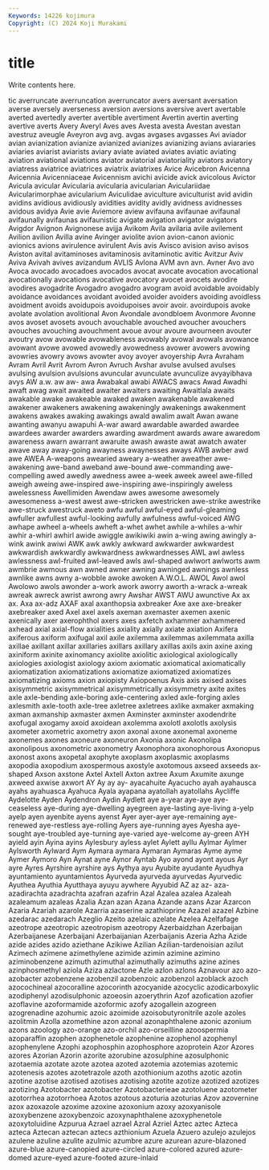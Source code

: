 ```yaml
---
Keywords: 14226 kojimura
Copyright: (C) 2024 Koji Murakami
---
```


# title

Write contents here.



tic averruncate averruncation averruncator avers aversant aversation averse
aversely averseness aversion aversions aversive avert avertable averted avertedly averter
avertible avertiment Avertin avertin averting avertive averts Avery Averyl Aves
aves Avesta avesta Avestan avestan avestruz aveugle Aveyron avg avg.
avgas avgases avgasses Avi aviador avian avianization avianize avianized avianizes
avianizing avians aviararies aviaries aviarist aviarists aviary aviate aviated aviates
aviatic aviating aviation aviational aviations aviator aviatorial aviatoriality aviators aviatory
aviatress aviatrice aviatrices aviatrix aviatrixes Avice Avicebron Avicenna Avicennia Avicenniaceae
Avicennism avichi avicide avick avicolous Avictor Avicula avicular Avicularia avicularia
avicularian Aviculariidae Avicularimorphae avicularium Aviculidae aviculture aviculturist avid avidin avidins
avidious avidiously avidities avidity avidly avidness avidnesses avidous avidya Avie
avie Aviemore aview avifauna avifaunae avifaunal avifaunally avifaunas avifaunistic avigate
avigation avigator avigators Avigdor Avignon Avignonese avijja Avikom Avila avilaria
avile avilement Avilion avilion Avilla avine Avinger aviolite avion avion-canon
avionic avionics avions avirulence avirulent Avis avis Avisco avision aviso
avisos Aviston avital avitaminoses avitaminosis avitaminotic avitic Avitzur Aviv Aviva
Avivah avives avizandum AVLIS Avlona AVM avn avn. Avner Avo
avo Avoca avocado avocadoes avocados avocat avocate avocation avocational avocationally
avocations avocative avocatory avocet avocets avodire avodires avogadrite Avogadro avogadro
avogram avoid avoidable avoidably avoidance avoidances avoidant avoided avoider avoiders
avoiding avoidless avoidment avoids avoidupois avoidupoises avoir avoir. avoirdupois avoke
avolate avolation avolitional Avon Avondale avondbloem Avonmore Avonne avos avoset
avosets avouch avouchable avouched avoucher avouchers avouches avouching avouchment avoue
avour avoure avourneen avouter avoutry avow avowable avowableness avowably avowal
avowals avowance avowant avowe avowed avowedly avowedness avower avowers avowing
avowries avowry avows avowter avoy avoyer avoyership Avra Avraham Avram
Avril Avrit Avrom Avron Avruch Avshar avulse avulsed avulses avulsing
avulsion avulsions avuncular avunculate avunculize avyayibhava avys AW a.w. aw
aw- awa Awabakal awabi AWACS awacs Awad Awadhi awaft awag
await awaited awaiter awaiters awaiting Awaitlala awaits awakable awake awakeable
awaked awaken awakenable awakened awakener awakeners awakening awakeningly awakenings awakenment
awakens awakes awaking awakings awald awalim awalt Awan awane awanting
awanyu awapuhi A-war award awardable awarded awardee awardees awarder awarders
awarding awardment awards aware awaredom awareness awarn awarrant awaruite awash
awaste awat awatch awater awave away away-going awayness awaynesses aways
AWB awber awd awe AWEA A-weapons awearied aweary a-weather aweather
awe-awakening awe-band aweband awe-bound awe-commanding awe-compelling awed awedly awedness awee
a-week aweek aweel awe-filled aweigh aweing awe-inspired awe-inspiring awe-inspiringly aweless
awelessness Awellimiden Awendaw awes awesome awesomely awesomeness a-west awest awe-stricken
awestricken awe-strike awestrike awe-struck awestruck aweto awfu awful awful-eyed awful-gleaming
awfuller awfullest awful-looking awfully awfulness awful-voiced AWG awhape awheel a-wheels
awheft a-whet awhet awhile a-whiles a-whir awhir a-whirl awhirl awide
awiggle awikiwiki awin a-wing awing awingly a-wink awink awiwi AWK
awk awkly awkward awkwarder awkwardest awkwardish awkwardly awkwardness awkwardnesses AWL
awl awless awlessness awl-fruited awl-leaved awls awl-shaped awlwort awlworts awm
awmbrie awmous awn awned awner awning awninged awnings awnless awnlike
awns awny a-wobble awoke awoken A.W.O.L. AWOL Awol awol Awolowo
awols awonder a-work awork aworry aworth a-wrack a-wreak awreak awreck
awrist awrong awry Awshar AWST AWU awunctive Ax ax ax.
Axa ax-adz AXAF axal axanthopsia axbreaker Axe axe axe-breaker axebreaker
axed Axel axel axels axeman axemaster axemen axenic axenically axer
axerophthol axers axes axfetch axhammer axhammered axhead axial axial-flow axialities
axiality axially axiate axiation Axifera axiferous axiform axifugal axil axile
axilemma axilemmas axilemmata axilla axillae axillant axillar axillaries axillars axillary
axillas axils axin axine axing axiniform axinite axinomancy axiolite axiolitic
axiological axiologically axiologies axiologist axiology axiom axiomatic axiomatical axiomatically axiomatization
axiomatizations axiomatize axiomatized axiomatizes axiomatizing axioms axion axiopisty Axiopoenus Axis
axis axised axises axisymmetric axisymmetrical axisymmetrically axisymmetry axite axites axle
axle-bending axle-boring axle-centering axled axle-forging axles axlesmith axle-tooth axle-tree axletree
axletrees axlike axmaker axmaking axman axmanship axmaster axmen Axminster axminster
axodendrite axofugal axogamy axoid axoidean axolemma axolotl axolotls axolysis axometer
axometric axometry axon axonal axone axonemal axoneme axonemes axones axoneure
axoneuron Axonia axonic Axonolipa axonolipous axonometric axonometry Axonophora axonophorous Axonopus
axonost axons axopetal axophyte axoplasm axoplasmic axoplasms axopodia axopodium axospermous
axostyle axotomous axseed axseeds ax-shaped Axson axstone Axtel Axtell Axton
axtree Axum Axumite axunge axweed axwise axwort AY Ay ay
ay- ayacahuite Ayacucho ayah ayahausca ayahs ayahuasca Ayahuca Ayala ayapana
ayatollah ayatollahs Aycliffe Aydelotte Ayden Aydendron Aydin Aydlett aye a-year
aye-aye aye-ceaseless aye-during aye-dwelling ayegreen aye-lasting aye-living a-yelp ayelp ayen
ayenbite ayens ayenst Ayer ayer-ayer aye-remaining aye-renewed aye-restless aye-rolling Ayers
aye-running ayes Ayesha aye-sought aye-troubled aye-turning aye-varied aye-welcome ay-green AYH
ayield ayin Ayina ayins Aylesbury ayless aylet Aylett ayllu Aylmar
Aylmer Aylsworth Aylward Aym Aymara aymara Aymaran Aymaras Ayme ayme
Aymer Aymoro Ayn Aynat ayne Aynor Ayntab Ayo ayond ayont
ayous Ayr ayre Ayres Ayrshire ayrshire ays Aythya ayu Ayubite
ayudante Ayudhya ayuntamiento ayuntamientos Ayurveda ayurveda ayurvedas Ayurvedic Ayuthea Ayuthia
Ayutthaya ayuyu aywhere Ayyubid AZ az az- aza- azadirachta azadrachta
azafran azafrin Azal Azalea azalea Azaleah azaleamum azaleas Azalia Azan
azan Azana Azande azans Azar Azarcon Azaria Azariah azarole Azarria
azaserine azathioprine Azazel azazel Azbine azedarac azedarach Azeglio Azeito azelaic
azelate Azelea Azelfafage azeotrope azeotropic azeotropism azeotropy Azerbaidzhan Azerbaijan Azerbaijanese
Azerbaijani Azerbaijanian Azerbaijanis Azeria Azha Azide azide azides azido aziethane
Azikiwe Azilian Azilian-tardenoisian azilut Azimech azimene azimethylene azimide azimin azimine
azimino aziminobenzene azimuth azimuthal azimuthally azimuths azine azines azinphosmethyl aziola
Aziza azlactone Azle azlon azlons Aznavour azo azo- azobacter azobenzene
azobenzil azobenzoic azobenzol azoblack azoch azocochineal azocoralline azocorinth azocyanide azocyclic
azodicarboxylic azodiphenyl azodisulphonic azoeosin azoerythrin Azof azofication azofier azoflavine azoformamide
azoformic azofy azogallein azogreen azogrenadine azohumic azoic azoimide azoisobutyronitrile azole
azoles azolitmin Azolla azomethine azon azonal azonaphthalene azonic azonium azons
azoology azo-orange azo-orchil azo-orseilline azoospermia azoparaffin azophen azophenetole azophenine azophenol
azophenyl azophenylene Azophi azophosphin azophosphore azoprotein Azor Azores azores Azorian
Azorin azorite azorubine azosulphine azosulphonic azotaemia azotate azote azotea azoted
azotemia azotemias azotemic azotenesis azotes azotetrazole azoth azothionium azoths azotic
azotin azotine azotise azotised azotises azotising azotite azotize azotized azotizes
azotizing Azotobacter azotobacter Azotobacterieae azotoluene azotometer azotorrhea azotorrhoea Azotos azotous
azoturia azoturias Azov azovernine azox azoxazole azoxime azoxine azoxonium azoxy
azoxyanisole azoxybenzene azoxybenzoic azoxynaphthalene azoxyphenetole azoxytoluidine Azpurua Azrael azrael Azral
Azriel Aztec aztec Azteca azteca Aztecan aztecan aztecs azthionium Azuela
Azuero azulejo azulejos azulene azuline azulite azulmic azumbre azure azurean
azure-blazoned azure-blue azure-canopied azure-circled azure-colored azured azure-domed azure-eyed azure-footed azure-inlaid
